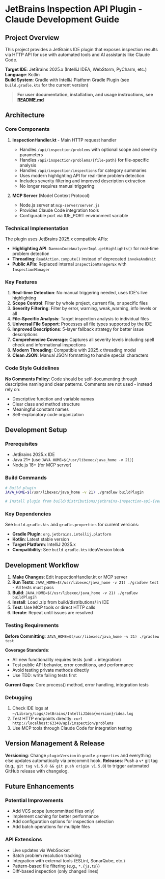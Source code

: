 # JetBrains Inspection API Plugin - Claude Development Guide

## Project Overview

This project provides a JetBrains IDE plugin that exposes inspection results via HTTP API for use with automated tools and AI assistants like Claude Code.

**Target IDE**: JetBrains 2025.x (IntelliJ IDEA, WebStorm, PyCharm, etc.)  
**Language**: Kotlin  
**Build System**: Gradle with IntelliJ Platform Gradle Plugin (see `build.gradle.kts` for the current version)

> **For user documentation, installation, and usage instructions, see [README.md](README.md)**

## Architecture

### Core Components

1. **InspectionHandler.kt** - Main HTTP request handler
   - Handles `/api/inspection/problems` with optional scope and severity parameters
   - Handles `/api/inspection/problems/{file-path}` for file-specific analysis
   - Handles `/api/inspection/inspections` for category summaries
   - Uses modern highlighting API for real-time problem detection
   - Includes severity filtering and improved description extraction
   - No longer requires manual triggering

2. **MCP Server** (Model Context Protocol)
   - Node.js server at `mcp-server/server.js`
   - Provides Claude Code integration tools
   - Configurable port via IDE_PORT environment variable

### Technical Implementation

The plugin uses JetBrains 2025.x compatible APIs:

- **Highlighting API**: `DaemonCodeAnalyzerImpl.getHighlights()` for real-time problem detection
- **Threading**: `ReadAction.compute()` instead of deprecated `invokeAndWait`
- **Public APIs**: Replaced internal `InspectionManagerEx` with `InspectionManager`

### Key Features

1. **Real-time Detection**: No manual triggering needed, uses IDE's live highlighting
2. **Scope Control**: Filter by whole project, current file, or specific files
3. **Severity Filtering**: Filter by error, warning, weak_warning, info levels or all
4. **File-Specific Analysis**: Target inspection analysis to individual files
5. **Universal File Support**: Processes all file types supported by the IDE
6. **Improved Descriptions**: 5-layer fallback strategy for better issue descriptions
7. **Comprehensive Coverage**: Captures all severity levels including spell check and informational inspections
8. **Modern Threading**: Compatible with 2025.x threading model
9. **Clean JSON**: Manual JSON formatting to handle special characters

### Code Style Guidelines

**No Comments Policy**: Code should be self-documenting through descriptive naming and clear patterns. Comments are not used - instead rely on:
- Descriptive function and variable names
- Clear class and method structure
- Meaningful constant names
- Self-explanatory code organization

## Development Setup

### Prerequisites
- JetBrains 2025.x IDE
- Java 21+ (use `JAVA_HOME=$(/usr/libexec/java_home -v 21)`)
- Node.js 18+ (for MCP server)

### Build Commands
```bash
# Build plugin
JAVA_HOME=$(/usr/libexec/java_home -v 21) ./gradlew buildPlugin

# Install plugin from build/distributions/jetbrains-inspection-api-{version}.zip
```

### Key Dependencies
See `build.gradle.kts` and `gradle.properties` for current versions:
- **Gradle Plugin**: `org.jetbrains.intellij.platform` 
- **Kotlin**: Latest stable version
- **Target Platform**: IntelliJ 2025.x
- **Compatibility**: See `build.gradle.kts` ideaVersion block

## Development Workflow

1. **Make Changes**: Edit InspectionHandler.kt or MCP server
2. **Run Tests**: `JAVA_HOME=$(/usr/libexec/java_home -v 21) ./gradlew test` - All tests must pass
3. **Build**: `JAVA_HOME=$(/usr/libexec/java_home -v 21) ./gradlew buildPlugin`
4. **Install**: Load .zip from build/distributions/ in IDE
5. **Test**: Use MCP tools or direct HTTP calls
6. **Iterate**: Repeat until issues are resolved

### Testing Requirements

**Before Committing**: `JAVA_HOME=$(/usr/libexec/java_home -v 21) ./gradlew test`

**Coverage Standards**:
- All new functionality requires tests (unit + integration)
- Test public API behavior, error conditions, and performance
- Avoid testing private methods directly
- Use TDD: write failing tests first

**Current Gaps**: Core process() method, error handling, integration tests

### Debugging
1. Check IDE logs at `~/Library/Logs/JetBrains/IntelliJIdea{version}/idea.log`
2. Test HTTP endpoints directly: `curl http://localhost:63340/api/inspection/problems`
3. Use MCP tools through Claude Code for integration testing

## Version Management & Release

**Versioning**: Change `pluginVersion` in `gradle.properties` and everything else updates automatically via precommit hook.
**Releases**: Push a `v*` git tag (e.g., `git tag v1.5.0 && git push origin v1.5.0`) to trigger automated GitHub release with changelog.

## Future Enhancements

### Potential Improvements
- Add VCS scope (uncommitted files only)
- Implement caching for better performance
- Add configuration options for inspection selection
- Add batch operations for multiple files

### API Extensions
- Live updates via WebSocket
- Batch problem resolution tracking
- Integration with external tools (ESLint, SonarQube, etc.)
- Pattern-based file filtering (e.g., `*.{js,ts}`)
- Diff-based inspection (only changed lines)